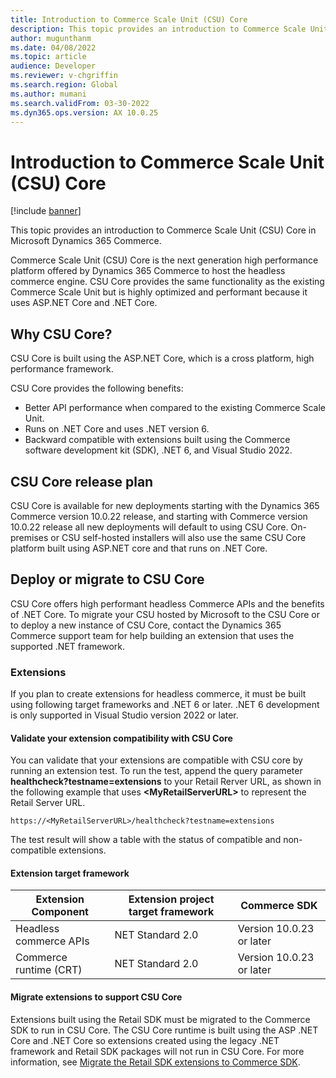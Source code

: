 ```yaml
---
title: Introduction to Commerce Scale Unit (CSU) Core
description: This topic provides an introduction to Commerce Scale Unit (CSU) Core in Microsoft Dynamics 365 Commerce.
author: mugunthanm
ms.date: 04/08/2022
ms.topic: article
audience: Developer
ms.reviewer: v-chgriffin
ms.search.region: Global
ms.author: mumani
ms.search.validFrom: 03-30-2022
ms.dyn365.ops.version: AX 10.0.25
---
```


# Introduction to Commerce Scale Unit (CSU) Core

[!include [banner](../includes/banner.md)]

This topic provides an introduction to Commerce Scale Unit (CSU) Core in Microsoft Dynamics 365 Commerce.

Commerce Scale Unit (CSU) Core is the next generation high performance platform offered by Dynamics 365 Commerce to host the headless commerce engine. CSU Core provides the same functionality as the existing Commerce Scale Unit but is highly optimized and performant because it uses ASP.NET Core and .NET Core. 

## Why CSU Core? 

CSU Core is built using the ASP.NET Core, which is a cross platform, high performance framework.

CSU Core provides the following benefits:
- Better API performance when compared to the existing Commerce Scale Unit.
- Runs on .NET Core and uses .NET version 6.
- Backward compatible with extensions built using the Commerce software development kit (SDK), .NET 6, and Visual Studio 2022.

## CSU Core release plan

CSU Core is available for new deployments starting with the Dynamics 365 Commerce version 10.0.22 release, and starting with Commerce version 10.0.22 release all new deployments will default to using CSU Core. On-premises or CSU self-hosted installers will also use the same CSU Core platform built using ASP.NET core and that runs on .NET Core. 

## Deploy or migrate to CSU Core

CSU Core offers high performant headless Commerce APIs and the benefits of .NET Core. To migrate your CSU hosted by Microsoft to the CSU Core or to deploy a new instance of CSU Core, contact the Dynamics 365 Commerce support team for help building an extension that uses the supported .NET framework. 

### Extensions

If you plan to create extensions for headless commerce, it must be built using following target frameworks and .NET 6 or later. .NET 6 development is only supported in Visual Studio version 2022 or later.

#### Validate your extension compatibility with CSU Core 

You can validate that your extensions are compatible with CSU core by running an extension test. To run the test, append the query parameter **healthcheck?testname=extensions** to your Retail Rerver URL, as shown in the following example that uses **\<MyRetailServerURL\>** to represent the Retail Server URL.

`https://<MyRetailServerURL>/healthcheck?testname=extensions`

The test result will show a table with the status of compatible and non-compatible extensions.

#### Extension target framework

| Extension Component | Extension project target framework | Commerce SDK |
| ------ | ------ | ------ |
| Headless commerce APIs | NET Standard 2.0 | Version 10.0.23 or later |
| Commerce runtime (CRT) | NET Standard 2.0 | Version 10.0.23 or later |		

#### Migrate extensions to support CSU Core

Extensions built using the Retail SDK must be migrated to the Commerce SDK to run in CSU Core. The CSU Core runtime is built using the ASP .NET Core and .NET Core so extensions created using the legacy .NET framework and Retail SDK packages will not run in CSU Core. For more information, see [Migrate the Retail SDK extensions to Commerce SDK](retail-sdk/migrate-commerce-sdk.md). 

